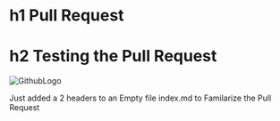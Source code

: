 # h1 Pull Request
# h2 Testing the Pull Request


![GithubLogo](https://miro.medium.com/max/1104/1*Yg2U5OH7uEnrmjwswbFwiw.jpeg)






Just added a 2 headers to an Empty file index.md to Familarize the Pull Request
